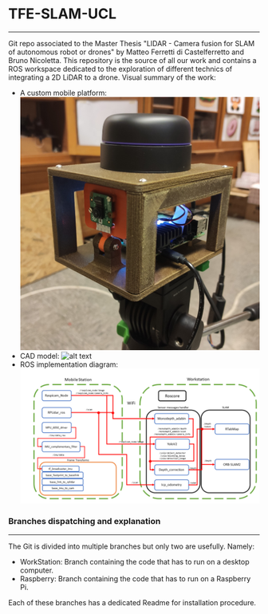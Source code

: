 # TFE-SLAM-UCL
---
 Git repo associated to the Master Thesis "LIDAR - Camera fusion for SLAM of autonomous robot or drones" by Matteo Ferretti di Castelferretto and Bruno Nicoletta. This repository is the source of all our work and contains a ROS workspace dedicated to the exploration of different technics of integrating a 2D LiDAR to a drone. Visual summary of the work:
 - A custom mobile platform: ![alt text](https://github.com/miniferretti/TFE-SLAM-UCL/blob/main/images/mobilePlat_crop.jpg)
 - CAD model: ![alt text](https://github.com/miniferretti/TFE-SLAM-UCL/blob/main/images/Vue-cavali%C3%A8re.png)
 - ROS implementation diagram: ![alt text](https://github.com/miniferretti/TFE-SLAM-UCL/blob/main/images/ROSFlowChart.png)

### Branches dispatching and explanation
---
The Git is divided into multiple branches but only two are usefully. Namely: 
- WorkStation: Branch containing the code that has to run on a desktop computer.
- Raspberry: Branch containing the code that has to run on a Raspberry Pi. 

Each of these branches has a dedicated Readme for installation procedure. 

